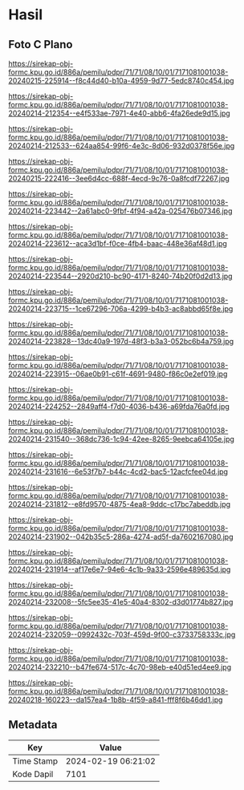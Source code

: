 # Hasil

## Foto C Plano

https://sirekap-obj-formc.kpu.go.id/886a/pemilu/pdpr/71/71/08/10/01/7171081001038-20240215-225914--f8c44d40-b10a-4959-9d77-5edc8740c454.jpg

https://sirekap-obj-formc.kpu.go.id/886a/pemilu/pdpr/71/71/08/10/01/7171081001038-20240214-212354--e4f533ae-7971-4e40-abb6-4fa26ede9d15.jpg

https://sirekap-obj-formc.kpu.go.id/886a/pemilu/pdpr/71/71/08/10/01/7171081001038-20240214-212533--624aa854-99f6-4e3c-8d06-932d0378f56e.jpg

https://sirekap-obj-formc.kpu.go.id/886a/pemilu/pdpr/71/71/08/10/01/7171081001038-20240215-222416--3ee6d4cc-688f-4ecd-9c76-0a8fcdf72267.jpg

https://sirekap-obj-formc.kpu.go.id/886a/pemilu/pdpr/71/71/08/10/01/7171081001038-20240214-223442--2a61abc0-9fbf-4f94-a42a-025476b07346.jpg

https://sirekap-obj-formc.kpu.go.id/886a/pemilu/pdpr/71/71/08/10/01/7171081001038-20240214-223612--aca3d1bf-f0ce-4fb4-baac-448e36af48d1.jpg

https://sirekap-obj-formc.kpu.go.id/886a/pemilu/pdpr/71/71/08/10/01/7171081001038-20240214-223544--2920d210-bc90-4171-8240-74b20f0d2d13.jpg

https://sirekap-obj-formc.kpu.go.id/886a/pemilu/pdpr/71/71/08/10/01/7171081001038-20240214-223715--1ce67296-706a-4299-b4b3-ac8abbd65f8e.jpg

https://sirekap-obj-formc.kpu.go.id/886a/pemilu/pdpr/71/71/08/10/01/7171081001038-20240214-223828--13dc40a9-197d-48f3-b3a3-052bc6b4a759.jpg

https://sirekap-obj-formc.kpu.go.id/886a/pemilu/pdpr/71/71/08/10/01/7171081001038-20240214-223915--06ae0b91-c61f-4691-9480-f86c0e2ef019.jpg

https://sirekap-obj-formc.kpu.go.id/886a/pemilu/pdpr/71/71/08/10/01/7171081001038-20240214-224252--2849aff4-f7d0-4036-b436-a69fda76a0fd.jpg

https://sirekap-obj-formc.kpu.go.id/886a/pemilu/pdpr/71/71/08/10/01/7171081001038-20240214-231540--368dc736-1c94-42ee-8265-9eebca64105e.jpg

https://sirekap-obj-formc.kpu.go.id/886a/pemilu/pdpr/71/71/08/10/01/7171081001038-20240214-231616--6e53f7b7-b44c-4cd2-bac5-12acfcfee04d.jpg

https://sirekap-obj-formc.kpu.go.id/886a/pemilu/pdpr/71/71/08/10/01/7171081001038-20240214-231812--e8fd9570-4875-4ea8-9ddc-c17bc7abeddb.jpg

https://sirekap-obj-formc.kpu.go.id/886a/pemilu/pdpr/71/71/08/10/01/7171081001038-20240214-231902--042b35c5-286a-4274-ad5f-da7602167080.jpg

https://sirekap-obj-formc.kpu.go.id/886a/pemilu/pdpr/71/71/08/10/01/7171081001038-20240214-231914--af17e6e7-94e6-4c1b-9a33-2596e489635d.jpg

https://sirekap-obj-formc.kpu.go.id/886a/pemilu/pdpr/71/71/08/10/01/7171081001038-20240214-232008--5fc5ee35-41e5-40a4-8302-d3d01774b827.jpg

https://sirekap-obj-formc.kpu.go.id/886a/pemilu/pdpr/71/71/08/10/01/7171081001038-20240214-232059--0992432c-703f-459d-9f00-c3733758333c.jpg

https://sirekap-obj-formc.kpu.go.id/886a/pemilu/pdpr/71/71/08/10/01/7171081001038-20240214-232210--b47fe674-517c-4c70-98eb-e40d51ed4ee9.jpg

https://sirekap-obj-formc.kpu.go.id/886a/pemilu/pdpr/71/71/08/10/01/7171081001038-20240218-160223--da157ea4-1b8b-4f59-a841-fff8f6b46dd1.jpg


## Metadata

| Key        | Value               |
| ---------- | ------------------- |
| Time Stamp | 2024-02-19 06:21:02 |
| Kode Dapil | 7101                |



